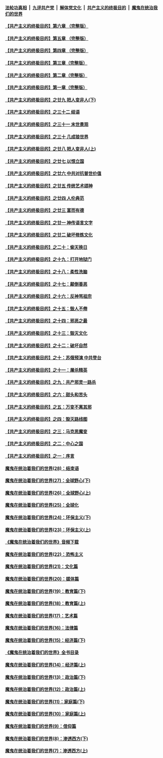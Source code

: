 

####  [法轮功真相](../../../../basic/blob/master/README.md?t=04252101) &nbsp;|&nbsp; [九评共产党](../../../../9ping.md/blob/master/README.md?t=04252101) &nbsp;|&nbsp; [解体党文化](../../../../jtdwh.md/blob/master/README.md?t=04252101)  &nbsp;|&nbsp; [共产主义的终极目的](../../../../gczydzjmd.md/blob/master/README.md?t=04252101) &nbsp;|&nbsp; [魔鬼在统治我们的世界](../../../../mgztzwmdsj.md/blob/master/README.md?t=04252101) 

#### [【共产主义的终极目的】第六章 （完整版）](../pages/nsc422/n11428913.md?t=04252101) 

#### [【共产主义的终极目的】第五章 （完整版）](../pages/nsc422/n11428912.md?t=04252101) 

#### [【共产主义的终极目的】第四章 （完整版）](../pages/nsc422/n11428907.md?t=04252101) 

#### [【共产主义的终极目的】第三章（完整版）](../pages/nsc422/n11428848.md?t=04252101) 

#### [【共产主义的终极目的】第二章（完整版）](../pages/nsc422/n11428831.md?t=04252101) 

#### [【共产主义的终极目的】第一章（完整版）](../pages/nsc422/n11417651.md?t=04252101) 

#### [【共产主义的终极目的】之廿九 把人变非人(下)](../pages/nsc422/n11344140.md?t=04252101) 

#### [【共产主义的终极目的】之三十二 结语](../pages/nsc422/n11360535.md?t=04252101) 

#### [【共产主义的终极目的】之三十一 末世景观](../pages/nsc422/n11351129.md?t=04252101) 

#### [【共产主义的终极目的】之三十 几成狼世界](../pages/nsc422/n11348280.md?t=04252101) 

#### [【共产主义的终极目的】之廿八 把人变非人(上)](../pages/nsc422/n11340492.md?t=04252101) 

#### [【共产主义的终极目的】之廿七 以恨立国](../pages/nsc422/n11336944.md?t=04252101) 

#### [【共产主义的终极目的】之廿六 中共对抗普世价值](../pages/nsc422/n11324785.md?t=04252101) 

#### [【共产主义的终极目的】之廿五 传统艺术颂神](../pages/nsc422/n11296396.md?t=04252101) 

#### [【共产主义的终极目的】之廿四 人伦典范](../pages/nsc422/n11296397.md?t=04252101) 

#### [【共产主义的终极目的】之廿三 富而有德](../pages/nsc422/n11283598.md?t=04252101) 

#### [【共产主义的终极目的】之廿一 神传语言文字](../pages/nsc422/n11263265.md?t=04252101) 

#### [【共产主义的终极目的】之廿二 破坏修炼文化](../pages/nsc422/n11245728.md?t=04252101) 

#### [【共产主义的终极目的】之二十：偷天换日](../pages/nsc422/n11238846.md?t=04252101) 

#### [【共产主义的终极目的】之十九：打开地狱门](../pages/nsc422/n11206376.md?t=04252101) 

#### [【共产主义的终极目的】之十八：柔性洗脑](../pages/nsc422/n11199994.md?t=04252101) 

#### [【共产主义的终极目的】之十七：颠倒善恶](../pages/nsc422/n11179782.md?t=04252101) 

#### [【共产主义的终极目的】之十六：反神骂祖宗](../pages/nsc422/n11166798.md?t=04252101) 

#### [【共产主义的终极目的】之十五：毁人不倦](../pages/nsc422/n11166792.md?t=04252101) 

#### [【共产主义的终极目的】之十四：邪恶之最](../pages/nsc422/n11150249.md?t=04252101) 

#### [【共产主义的终极目的】之十三：毁灭文化](../pages/nsc422/n11135227.md?t=04252101) 

#### [【共产主义的终极目的】之十二：破坏自然](../pages/nsc422/n11135214.md?t=04252101) 

#### [【共产主义的终极目的】之十：苏俄预演 中共登台](../pages/nsc422/n11118424.md?t=04252101) 

#### [【共产主义的终极目的】之十一：屠杀精英](../pages/nsc422/n11118442.md?t=04252101) 

#### [【共产主义的终极目的】之九：共产邪灵一路杀](../pages/nsc422/n11114139.md?t=04252101) 

#### [【共产主义的终极目的】之六：甜头和苦头](../pages/nsc422/n11096971.md?t=04252101) 

#### [【共产主义的终极目的】之五：万变不离其邪](../pages/nsc422/n11091285.md?t=04252101) 

#### [【共产主义的终极目的】之四：毁灭路线图](../pages/nsc422/n11086284.md?t=04252101) 

#### [【共产主义的终极目的】之三：马克思魔变](../pages/nsc422/n11061941.md?t=04252101) 

#### [【共产主义的终极目的】之二：中心之国](../pages/nsc422/n11047728.md?t=04252101) 

#### [【共产主义的终极目的】之一：序言](../pages/nsc422/n11086077.md?t=04252101) 

#### [魔鬼在统治着我们的世界(28)：结束语](../pages/nsc422/n10936246.md?t=04252101) 

#### [魔鬼在统治着我们的世界(27)：全球野心(下)](../pages/nsc422/n10928319.md?t=04252101) 

#### [魔鬼在统治着我们的世界(26)：全球野心(上)](../pages/nsc422/n10900318.md?t=04252101) 

#### [魔鬼在统治着我们的世界(25)：全球化](../pages/nsc422/n10788205.md?t=04252101) 

#### [魔鬼在统治着我们的世界(24)：环保主义(下)](../pages/nsc422/n10695307.md?t=04252101) 

#### [魔鬼在统治着我们的世界(23)：环保主义(上)](../pages/nsc422/n10688613.md?t=04252101) 

#### [《魔鬼在统治着我们的世界》音频下载](../pages/nsc422/n10635553.md?t=04252101) 

#### [魔鬼在统治着我们的世界(22)：恐怖主义](../pages/nsc422/n10614727.md?t=04252101) 

#### [魔鬼在统治着我们的世界(21)：文化篇](../pages/nsc422/n10597706.md?t=04252101) 

#### [魔鬼在统治着我们的世界(20)：媒体篇](../pages/nsc422/n10586579.md?t=04252101) 

#### [魔鬼在统治着我们的世界(19)：教育篇(下)](../pages/nsc422/n10564808.md?t=04252101) 

#### [魔鬼在统治着我们的世界(18)：教育篇(上)](../pages/nsc422/n10526970.md?t=04252101) 

#### [魔鬼在统治着我们的世界(17)：艺术篇](../pages/nsc422/n10499093.md?t=04252101) 

#### [魔鬼在统治着我们的世界(16)：法律篇](../pages/nsc422/n10485969.md?t=04252101) 

#### [魔鬼在统治着我们的世界(15)：经济篇(下)](../pages/nsc422/n10469975.md?t=04252101) 

#### [《魔鬼在统治着我们的世界》全书目录](../pages/nsc422/n10464261.md?t=04252101) 

#### [魔鬼在统治着我们的世界(14)：经济篇(上)](../pages/nsc422/n10457370.md?t=04252101) 

#### [魔鬼在统治着我们的世界(13)：政治篇(下)](../pages/nsc422/n10448270.md?t=04252101) 

#### [魔鬼在统治着我们的世界(12)：政治篇(上)](../pages/nsc422/n10444576.md?t=04252101) 

#### [魔鬼在统治着我们的世界(11)：家庭篇(下)](../pages/nsc422/n10440961.md?t=04252101) 

#### [魔鬼在统治着我们的世界(10)：家庭篇(上)](../pages/nsc422/n10435448.md?t=04252101) 

#### [魔鬼在统治着我们的世界(9)：信仰篇](../pages/nsc422/n10432159.md?t=04252101) 

#### [魔鬼在统治着我们的世界(8)：渗透西方(下)](../pages/nsc422/n10429603.md?t=04252101) 

#### [魔鬼在统治着我们的世界(7)：渗透西方(上)](../pages/nsc422/n10426013.md?t=04252101) 

